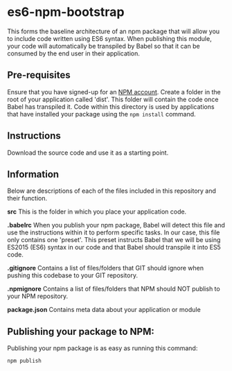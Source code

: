 # es6-npm-bootstrap

This forms the baseline architecture of an npm package that will allow you to include code written using ES6 syntax. When publishing this module, your code will automatically be transpiled by Babel so that it can be consumed by the end user in their application.

## Pre-requisites
Ensure that you have signed-up for an [NPM account](https://www.npmjs.com/).
Create a folder in the root of your application called 'dist'. This folder will contain the code once Babel has transpiled it. Code within this directory is used by applications that have installed your package using the ```npm install``` command.

## Instructions
Download the source code and use it as a starting point. 

## Information
Below are descriptions of each of the files included in this repository and their function.

**src**
This is the folder in which you place your application code.

**.babelrc**
When you publish your npm package, Babel will detect this file and use the instructions within it to perform specific tasks. In our case, this file only contains one 'preset'. This preset instructs Babel that we will be using ES2015 (ES6) syntax in our code and that Babel should transpile it into ES5 code.

**.gitignore**
Contains a list of files/folders that GIT should ignore when pushing this codebase to your GIT repository.

**.npmignore**
Contains a list of files/folders that NPM should NOT publish to your NPM repository.

**package.json**
Contains meta data about your application or module

## Publishing your package to NPM:
Publishing your npm package is as easy as running this command:

    npm publish

